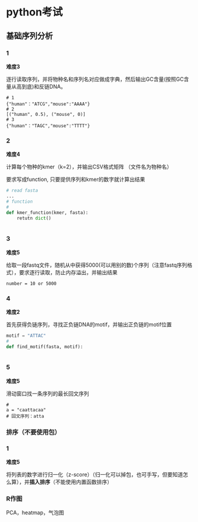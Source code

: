 # python考试



## 基础序列分析

### 1 

**难度3**

逐行读取序列，并将物种名和序列名对应做成字典，然后输出GC含量(按照GC含量从高到底)和反链DNA。

```
# 1
{"human"："ATCG","mouse":"AAAA"}
# 2
[("human", 0.5), ("mouse", 0)]
# 3
{"human"："TAGC","mouse":"TTTT"}
```

### 2

**难度4**

计算每个物种的kmer（k=2），并输出CSV格式矩阵
（文件名为物种名）

要求写成function, 只要提供序列和kmer的数字就计算出结果

```python
# read fasta
...
# function
# 
def kmer_function(kmer, fasta):  
	retutn dict()
  
```

### 3

**难度5**

给取一段fastq文件，随机从中获得5000(可以用别的数)个序列（注意fastq序列格式），要求逐行读取，防止内存溢出，并输出结果

```
number = 10 or 5000

```



### 4

**难度2**

首先获得负链序列，寻找正负链DNA的motif，并输出正负链的motif位置

```python
motif = "ATTAC"
#
def find_motif(fasta, motif):
    
```

### **5**

**难度5**

滑动窗口找一条序列的最长回文序列

```
#
a = "caattacaa"
# 回文序列：atta
```



### 排序（不要使用包）

### **1**

**难度5**

将列表的数字进行归一化（z-score）（归一化可以掉包，也可手写，但要知道怎么算），并**插入排序**（不能使用内置函数排序）



### R作图

PCA，heatmap，气泡图